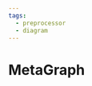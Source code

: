 ```yaml
---
tags:
  - preprocessor
  - diagram
---
```


# MetaGraph

<include repo_url="https://github.com/foliant-docs/foliantcontrib.metagraph.git" path="README.md" sethead="2" nohead="true"></include>
